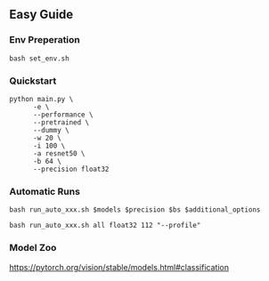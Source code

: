 ## Easy Guide

### Env Preperation
```
bash set_env.sh
```

### Quickstart
```
python main.py \
      -e \
      --performance \
      --pretrained \
      --dummy \
      -w 20 \
      -i 100 \
      -a resnet50 \
      -b 64 \
      --precision float32
```

### Automatic Runs
```
bash run_auto_xxx.sh $models $precision $bs $additional_options
```
```
bash run_auto_xxx.sh all float32 112 "--profile"
```

### Model Zoo
https://pytorch.org/vision/stable/models.html#classification
